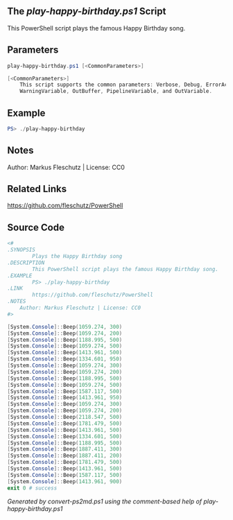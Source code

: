 ## The *play-happy-birthday.ps1* Script

This PowerShell script plays the famous Happy Birthday song.

## Parameters
```powershell
play-happy-birthday.ps1 [<CommonParameters>]

[<CommonParameters>]
    This script supports the common parameters: Verbose, Debug, ErrorAction, ErrorVariable, WarningAction, 
    WarningVariable, OutBuffer, PipelineVariable, and OutVariable.
```

## Example
```powershell
PS> ./play-happy-birthday

```

## Notes
Author: Markus Fleschutz | License: CC0

## Related Links
https://github.com/fleschutz/PowerShell

## Source Code
```powershell
<#
.SYNOPSIS
        Plays the Happy Birthday song
.DESCRIPTION
        This PowerShell script plays the famous Happy Birthday song.
.EXAMPLE
        PS> ./play-happy-birthday
.LINK
        https://github.com/fleschutz/PowerShell
.NOTES
	Author: Markus Fleschutz | License: CC0
#>

[System.Console]::Beep(1059.274, 300)
[System.Console]::Beep(1059.274, 200)
[System.Console]::Beep(1188.995, 500)
[System.Console]::Beep(1059.274, 500)
[System.Console]::Beep(1413.961, 500)
[System.Console]::Beep(1334.601, 950)
[System.Console]::Beep(1059.274, 300)
[System.Console]::Beep(1059.274, 200)
[System.Console]::Beep(1188.995, 500)
[System.Console]::Beep(1059.274, 500)
[System.Console]::Beep(1587.117, 500)
[System.Console]::Beep(1413.961, 950)
[System.Console]::Beep(1059.274, 300)
[System.Console]::Beep(1059.274, 200)
[System.Console]::Beep(2118.547, 500)
[System.Console]::Beep(1781.479, 500)
[System.Console]::Beep(1413.961, 500)
[System.Console]::Beep(1334.601, 500)
[System.Console]::Beep(1188.995, 500)
[System.Console]::Beep(1887.411, 300)
[System.Console]::Beep(1887.411, 200)
[System.Console]::Beep(1781.479, 500)
[System.Console]::Beep(1413.961, 500)
[System.Console]::Beep(1587.117, 500)
[System.Console]::Beep(1413.961, 900)
exit 0 # success
```

*Generated by convert-ps2md.ps1 using the comment-based help of play-happy-birthday.ps1*
